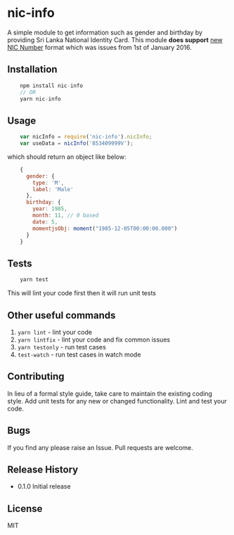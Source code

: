 # nic-info

A simple module to get information such as gender and birthday by providing Sri Lanka National Identity Card.
This module **does support** [new NIC Number](https://en.wikipedia.org/wiki/National_identity_card_(Sri_Lanka)#New_NIC_number) format which was issues from 1st of January 2016.

## Installation

```javascript
    npm install nic-info
    // OR
    yarn nic-info
```

## Usage

```javascript
    var nicInfo = require('nic-info').nicInfo;
    var useData = nicInfo('853409999V');
```

which should return an object like below:

```javascript
    {
      gender: {
        type: 'M',
        label: 'Male'
      },
      birthday: {
        year: 1985,
        month: 11, // 0 based
        date: 5,
        momentjsObj: moment("1985-12-05T00:00:00.000")
      }
    }
```

## Tests

```javascript
    yarn test
```

This will lint your code first then it will run unit tests

## Other useful commands

1. `yarn lint` - lint your code
2. `yarn lintfix` - lint your code and fix common issues
3. `yarn testonly` - run test cases
4. `test-watch` - run test cases in watch mode

## Contributing

In lieu of a formal style guide, take care to maintain the existing coding style. Add unit tests for any new or changed functionality. Lint and test your code.

## Bugs

If you find any please raise an Issue. Pull requests are welcome.

## Release History
- 0.1.0 Initial release

## License
MIT
